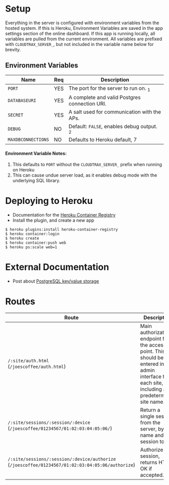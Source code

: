 # Setup

Everything in the server is configured with environment variables from the
hosted system. If this is Heroku, Environment Variables are saved in the app
settings section of the online dashboard. If this app is running locally, all
variables are pulled from the current environment. All variables are prefixed
with `CLOUDTRAX_SERVER_`, but not included in the variable name below for
brevity.

## Environment Variables

| Name          | Req | Description                                           |
| ------------- | --  | ----------------------------------------------------- |
| `PORT`        | YES | The port for the server to run on. <sub>1</sub>       |
| `DATABASEURI` | YES | A complete and valid Postgres connection URI.         |
| `SECRET`      | YES  | A salt used for communication with the APs.          |
| `DEBUG`       | NO  | Default: `FALSE`, enables debug output. <sub>2</sub>  |
| `MAXDBCONNECTIONS` | NO | Defaults to Heroku default, 7 |

#### Environment Variable Notes:

1. This defaults to `PORT` without the `CLOUDTRAX_SERVER_` prefix when running on Heroku
2. This can cause undue server load, as it enables debug mode with the underlying SQL library.

# Deploying to Heroku

* Documentation for the [Heroku Container Registry](https://devcenter.heroku.com/articles/container-registry-and-runtime)
* Install the plugin, and create a new app<br>
```
$ heroku plugins:install heroku-container-registry
$ heroku container:login
$ heroku create
$ heroku container:push web
$ heroku ps:scale web=1
```

# External Documentation

* Post about [PostgreSQL key/value storage](http://blog.creapptives.com/post/14062057061/the-key-value-store-everyone-ignored-postgresql)

# Routes

| Route | Description |
| ----- | ----------- |
| `/:site/auth.html`<br />(`/joescoffee/auth.html`) | Main authorization endpoint for the access point. This should be entered in the admin interface for each site, including a predetermined site name. |
| `/:site/sessions/:session/:device`<br />(`/joescoffee/01234567/01:02:03:04:05:06/`) | Return a single session from the server, by site name and session token |
| `/:site/sessions/:session/:device/authorize`<br />(`/joescoffee/01234567/01:02:03:04:05:06/authorize`) | Authorize a session, returns HTTP OK if accepted. |
